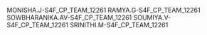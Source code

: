 MONISHA.J-S4F_CP_TEAM_12261
RAMYA.G-S4F_CP_TEAM_12261
SOWBHARANIKA.AV-S4F_CP_TEAM_12261
SOUMIYA.V-S4F_CP_TEAM_12261
SRINITHI.M-S4F_CP_TEAM_12261
